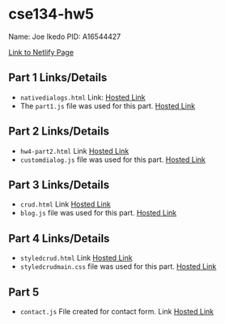 # cse134-hw5

Name: Joe Ikedo
PID: A16544427

[Link to Netlify Page](https://fantastic-gumption-62f37a.netlify.app/)


## Part 1 Links/Details
- `nativedialogs.html` Link: [Hosted Link](https://fantastic-gumption-62f37a.netlify.app/nativedialogs.html)
- The `part1.js` file was used for this part. [Hosted Link](https://fantastic-gumption-62f37a.netlify.app/scripts/part1.js)

## Part 2 Links/Details
- `hw4-part2.html` Link [Hosted Link](https://fantastic-gumption-62f37a.netlify.app/hw4-part2.html)
- `customdialog.js` file was used for this part. [Hosted Link](https://fantastic-gumption-62f37a.netlify.app/scripts/customdialog.js)

## Part 3 Links/Details
- `crud.html` Link [Hosted Link](https://fantastic-gumption-62f37a.netlify.app/crud.html)
- `blog.js` file was used for this part. [Hosted Link](https://fantastic-gumption-62f37a.netlify.app/scripts/blog.js)

## Part 4 Links/Details
- `styledcrud.html` Link [Hosted Link](https://fantastic-gumption-62f37a.netlify.app/styledcrud.html)
- `styledcrudmain.css` file was used for this part. [Hosted Link](https://fantastic-gumption-62f37a.netlify.app/styledcrudmain.css)

## Part 5 
- `contact.js` File created for contact form. Link [Hosted Link](https://fantastic-gumption-62f37a.netlify.app/scripts/contact.js)